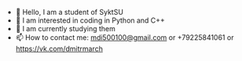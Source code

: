 - 👋 Hello, I am a student of SyktSU
- 👀 I am interested in coding in Python and C++
- 🌱 I am currently studying them
- 📫 How to contact me: mdi500100@gmail.com or +79225841061 or https://vk.com/dmitrmarch
